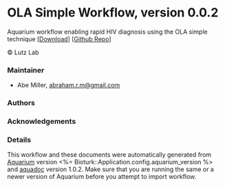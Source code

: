 # OLA Simple Workflow, version 0.0.2

Aquarium workflow enabling rapid HIV diagnosis using the OLA simple technique [[Download](OLASimple-Protocols.aq)] [[Github Repo](https://github.com/gamemackerel/OLASimple-Protocols)]

&copy; Lutz Lab


### Maintainer
- Abe Miller, <abraham.r.m@gmail.com>

### Authors

### Acknowledgements

### Details
This workflow and these documents were automatically generated from
[Aquarium](http://www.aquarium.bio) version <%= Bioturk::Application.config.aquarium_version %> and
[aquadoc](https://github.com/klavinslab/aquadoc) version 1.0.2.
Make sure that you are running the same or a newer version of Aquarium before you attempt to
import workflow.
